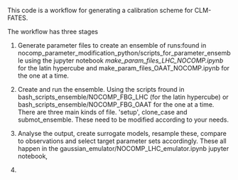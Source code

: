 This code is a workflow for generating a calibration scheme for CLM-FATES.

The workflow has three stages

1. Generate parameter files to create an ensemble of runs:found in
 nocomp_parameter_modification_python/scripts_for_parameter_ensemble using the jupyter notebook *make_param_files_LHC_NOCOMP.ipynb* for the latin hypercube and make_param_files_OAAT_NOCOMP.ipynb for the one at a time.  

2. Create and run the ensemble. Using the scripts fround in bash_scripts_ensemble/NOCOMP_FBG_LHC
 (for the latin hypercube) or bash_scripts_ensemble/NOCOMP_FBG_OAAT for the one at a time.
   There are three main kinds of file. 'setup', clone_case and submot_ensemble. These need to be modified according to your needs. 

3. Analyse the output, create surrogate models, resample these, compare to observations and select target parameter sets accordingly. These all happen in the
gaussian_emulator/NOCOMP_LHC_emulator.ipynb jupyter notebook, 
5.  
